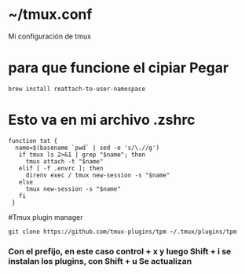 # ~/tmux.conf

Mi configuración de tmux

# para que funcione el cipiar Pegar
```
brew install reattach-to-user-namespace
```

# Esto va en mi archivo .zshrc 
```
function tat {
  name=$(basename `pwd` | sed -e 's/\.//g')
   if tmux ls 2>&1 | grep "$name"; then
     tmux attach -t "$name"
   elif [ -f .envrc ]; then
     direnv exec / tmux new-session -s "$name"
   else
     tmux new-session -s "$name"
   fi
 }
 ````

#Tmux plugin manager
```
git clone https://github.com/tmux-plugins/tpm ~/.tmux/plugins/tpm
```
### Con el prefijo, en este caso control + x y luego Shift + i se instalan los plugins, con Shift + u Se actualizan
